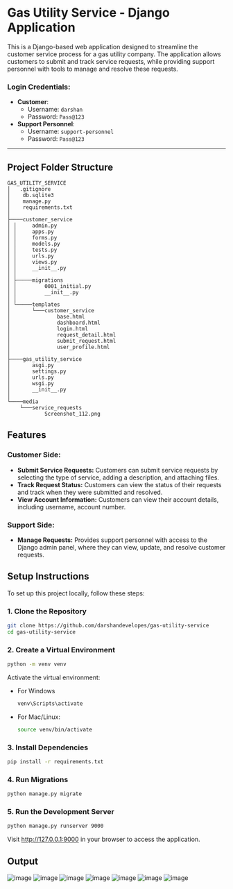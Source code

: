 # Gas Utility Service - Django Application

This is a Django-based web application designed to streamline the customer service process for a gas utility company. The application allows customers to submit and track service requests, while providing support personnel with tools to manage and resolve these requests.

### Login Credentials:

- **Customer**:
  - Username: `darshan`
  - Password: `Pass@123`
- **Support Personnel**:
  - Username: `support-personnel`
  - Password: `Pass@123`

---

## Project Folder Structure

```
GAS_UTILITY_SERVICE
│   .gitignore
│    db.sqlite3
│    manage.py
│    requirements.txt
│
├────customer_service
│ │     admin.py
│ │     apps.py
│ │     forms.py
│ │     models.py
│ │     tests.py
│ │     urls.py
│ │     views.py
│ │     __init__.py
│ │
│ ├─────migrations
│ │         0001_initial.py
│ │         __init__.py
│ │
│ └─────templates
│       └───customer_service
│               base.html
│               dashboard.html
│               login.html
│               request_detail.html
│               submit_request.html
│               user_profile.html
│
├────gas_utility_service
│       asgi.py
│       settings.py
│       urls.py
│       wsgi.py
│       __init__.py
│
└────media
    └───service_requests
            Screenshot_112.png
```

## Features

### Customer Side:

- **Submit Service Requests:** Customers can submit service requests by selecting the type of service, adding a description, and attaching files.
- **Track Request Status:** Customers can view the status of their requests and track when they were submitted and resolved.
- **View Account Information:** Customers can view their account details, including username, account number.

### Support Side:

- **Manage Requests:** Provides support personnel with access to the Django admin panel, where they can view, update, and resolve customer requests.

## Setup Instructions

To set up this project locally, follow these steps:

### 1. Clone the Repository

```sh
git clone https://github.com/darshandevelopes/gas-utility-service
cd gas-utility-service
```

### 2. Create a Virtual Environment

```sh
python -m venv venv
```

Activate the virtual environment:

- For Windows
  ```sh
  venv\Scripts\activate
  ```
- For Mac/Linux:
  ```sh
  source venv/bin/activate
  ```

### 3. Install Dependencies

```sh
pip install -r requirements.txt
```

### 4. Run Migrations

```sh
python manage.py migrate
```

### 5. Run the Development Server

```sh
python manage.py runserver 9000
```

Visit http://127.0.0.1:9000 in your browser to access the application.

## Output
![image](https://github.com/user-attachments/assets/3fa0f2dd-2806-493f-a8d2-eeec78003466)
![image](https://github.com/user-attachments/assets/0c4b43d3-4ec2-4a39-aa3c-4dd99a6b4175)
![image](https://github.com/user-attachments/assets/5bf3f085-963c-4aed-8af2-22c6c4bb4f3a)
![image](https://github.com/user-attachments/assets/1fe24296-7e89-4efa-b586-76538fff1e6b)
![image](https://github.com/user-attachments/assets/7186fc48-c4ed-470b-a6c5-e50d04d227a8)
![image](https://github.com/user-attachments/assets/985170cd-376c-4ede-bc3b-8fc2931607ad)
![image](https://github.com/user-attachments/assets/3b8d8dcb-c0d1-4bab-838c-da45aa6dd909)





